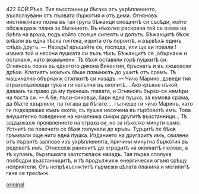 ﻿422	БОЙ
Рѣка. Тия възстанници бѣгаха отъ укрѣплението, въсползувани отъ първата бъркотия и отъ дима. Огняновъ инстинктивно позна въ тая група бѣжанци снощнитѣ си съсѣди, който обсжждахж плана за бѣганието.
Въ нѣколко раскрача той се озова на брѣга на връха, подъ който стоеше сипеятъ и долътъ. Бѣжанцитѣ бѣхж влѣзли въ една тѣсна пжтека, изрита отъ пороитѣ, и вървѣхѫ единъ слѣдъ другъ.
— Назадъ! връщайте се, господа, или ще ви повали ! извика той и насочи пушката си възъ тѣхъ.
Бѣжанцитѣ се ,обърнахж и останахж, като вкамънени. Тѣ бѣхѫ оставяли горѣ пушкитѣ си. Огняновъ позна въ едногото дякона Викентия, бръснатъ и въ хжшовски дрѣхи. Клетиятъ момъкъ бѣше пламнжлъ до ушитѣ отъ срамъ.
Тѣ машинално обърнахж стжпкитѣ си назадъ.
— Чичо Марино, доведи тия страхопъзлювци тука и ги натъпчи въ окопитѣ... Ако кръкне нѣкой, давамъ ти право да му пукнешъ главата, и Огняновъ бързо-се намѣри на поста си.
— А бе; пъси-синовци, бари една пушка, за кумова срама, да бѣхте хвърлили, па тогава да бѣгате.... гълчеше ги чичо Маринъ, като ги подкарваше къмъ окопа, съ пушка иасочена въ гърбоветѣ имъ.
Това внушително поведение на началника смири другитѣ възстанници... Тѣ задържахж проявлението на страха си, но за нѣколко минути само. Устнитѣ па повечето се бѣхѫ попукали до кръвь.
Турцитѣ пе бѣхѫ гръмвали още нито една пушка. Изданието на другаритѣ имъ, свилени отъ първитѣ залпове изъ укрѣпленията, причини минутна бъркотия въ редоветѣ имъ. Отнесохж раненитѣ до оградитѣ на околнитѣ гюлове, а тѣ купомъ, бързпшката заотстжпахж назадъ. Тая първа сполука поободри възстанницитѣ, и тѣ продължихж енергически огъня срѣщу неприятеля. Отъ непрѣкъснжтитѣ гърмежи цѣлата планина и могилитѣ гаче се тресѣхж.

[original](images/469.jpg)